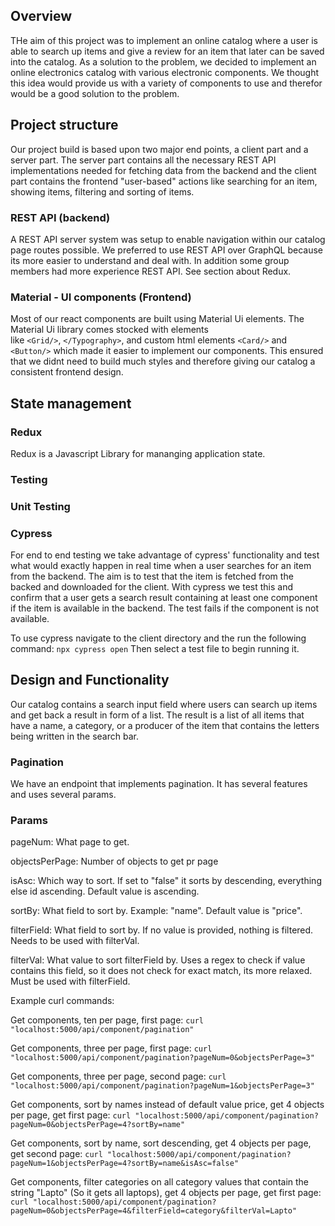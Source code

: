 ## Overview
THe aim of this project was to implement an online catalog where a user is able to search up items and 
give a review for an item that later can be saved into the catalog. As a solution to the problem, 
we decided to implement an online electronics catalog with various electronic components. We thought this idea would
provide us with a variety of components to use and therefor would be a good solution to the problem.

## Project structure
Our project build is based upon two major end points, a client part and a server part. The server part contains all the 
necessary REST API implementations needed for fetching data from the backend and the client part contains the frontend "user-based"
actions like searching for an item, showing items, filtering and sorting of items.

### REST API (backend)
A REST API server system was setup to enable navigation within our catalog page routes possible. We preferred to use REST API 
over GraphQL because its more easier to understand and deal with. In addition some group members had more experience REST API. 
See section about Redux.

### Material - UI components (Frontend)
Most of our react components are built using Material Ui elements. The Material Ui library comes stocked with elements  
like `<Grid/>`, `</Typography>`, and custom html elements `<Card/>` and `<Button/>` which made it easier to implement
our components. This ensured that we didnt need to build much styles and therefore giving our  catalog a 
consistent frontend design. 


## State management
### Redux 
Redux is a Javascript Library for mananging application state.


### Testing
### Unit Testing


### Cypress
For end to end testing we take advantage of cypress' functionality and test what would exactly happen in real time
when a user searches for an item from the backend. The aim is to test that the item is fetched from the backed and 
downloaded for the client. With cypress we test this and confirm that a user gets a search result containing at least 
one component if the item is available in the backend. The test fails if the component is not available.

To use cypress navigate to the client directory and the run the following command: `npx cypress open` 
Then select a test file to begin running it.

## Design and Functionality
Our catalog contains a search input field where users can search up items and get back a result in form of a list.
The result is a list of all items that have a name, a category, or a producer of the item that contains the letters 
being written in the search bar.  




### Pagination 
We have an endpoint that implements pagination. It has several features and uses several params.

### Params

pageNum: What page to get.

objectsPerPage: Number of objects to get pr page

isAsc: Which way to sort. If set to "false" it sorts by descending, everything else id ascending. Default value is ascending.

sortBy: What field to sort by. Example: "name". Default value is "price".

filterField: What field to sort by. If no value is provided, nothing is filtered. Needs to be used with filterVal.

filterVal: What value to sort filterField by. Uses a regex to check if value contains this field, so it does not check for exact match, its more relaxed. Must be used with filterField.


Example curl commands:

Get components, ten per page, first page: `curl "localhost:5000/api/component/pagination"`

Get components, three per page, first page: `curl "localhost:5000/api/component/pagination?pageNum=0&objectsPerPage=3"`

Get components, three per page, second page: `curl "localhost:5000/api/component/pagination?pageNum=1&objectsPerPage=3"`

Get components, sort by names instead of default value price, get 4 objects per page, get first page:
`curl "localhost:5000/api/component/pagination?pageNum=0&objectsPerPage=4?sortBy=name"`

Get components, sort by name, sort descending, get 4 objects per page, get second page:
`curl "localhost:5000/api/component/pagination?pageNum=1&objectsPerPage=4?sortBy=name&isAsc=false"`

Get components, filter categories on all category values that contain the string "Lapto" (So it gets all laptops), get 4
objects per page, get first page:
`curl "localhost:5000/api/component/pagination?pageNum=0&objectsPerPage=4&filterField=category&filterVal=Lapto"`
